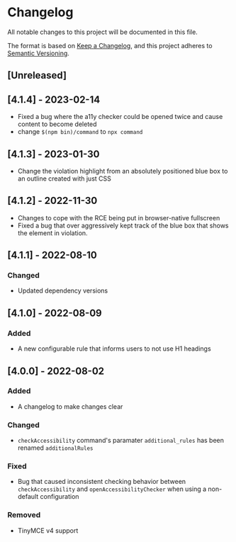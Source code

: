 # Changelog

All notable changes to this project will be documented in this file.

The format is based on [Keep a Changelog](https://keepachangelog.com/en/1.0.0/),
and this project adheres to [Semantic Versioning](https://semver.org/spec/v2.0.0.html).

## [Unreleased]

## [4.1.4] - 2023-02-14

- Fixed a bug where the a11y checker could be opened twice and cause
  content to become deleted
- change `$(npm bin)/command` to `npx command`

## [4.1.3] - 2023-01-30

- Change the violation highlight from an absolutely positioned blue box
  to an outline created with just CSS

## [4.1.2] - 2022-11-30

- Changes to cope with the RCE being put in browser-native fullscreen
- Fixed a bug that over aggressively kept track of the blue box that shows
  the element in violation.

## [4.1.1] - 2022-08-10

### Changed

- Updated dependency versions

## [4.1.0] - 2022-08-09

### Added

- A new configurable rule that informs users to not use H1 headings

## [4.0.0] - 2022-08-02

### Added

- A changelog to make changes clear

### Changed

- `checkAccessibility` command's paramater `additional_rules` has been renamed `additionalRules`

### Fixed

- Bug that caused inconsistent checking behavior between `checkAccessibility` and `openAccessibilityChecker` when using a non-default configuration

### Removed

- TinyMCE v4 support
